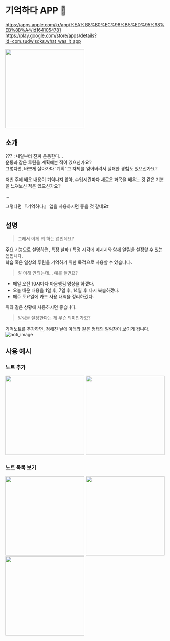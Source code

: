 # 기억하다 APP 📱
https://apps.apple.com/kr/app/%EA%B8%B0%EC%96%B5%ED%95%98%EB%8B%A4/id1641054781
<br>
https://play.google.com/store/apps/details?id=com.sudwlsdks.what_was_it_app
<br><br>
<img src="https://user-images.githubusercontent.com/51053567/184148247-2b8ba99c-42b4-4b29-9fc2-e686d39322d1.png" width=250>

## 소개
??? : 내일부터 진짜 운동한다...<br>
운동과 같은 루틴을 계획해본 적이 있으신가요❔<br>
그렇다면, 바쁘게 살아가다 '계획' 그 자체를 잊어버려서 실패한 경험도 있으신가요❔

저번 주에 배운 내용이 기억나지 않아, 수업시간마다 새로운 과목을 배우는 것 같은 기분을 느껴보신 적은 있으신가요❔

...

그렇다면 『기억하다』 앱을 사용하시면 좋을 것 같네요❗

## 설명
> 그래서 이게 뭐 하는 앱인데요?

주요 기능으로 설명하면, 특정 날짜 / 특정 시각에 메시지와 함께 알림을 설정할 수 있는 앱입니다.<br>
학습 혹은 일상의 루틴을 기억하기 위한 목적으로 사용할 수 있습니다.

> 잘 이해 안되는데... 예를 들면요?

- 매일 오전 10시마다 마음챙김 명상을 하겠다.
- 오늘 배운 내용을 1일 후, 7일 후, 14일 후 다시 복습하겠다.
- 매주 토요일에 카드 사용 내역을 정리하겠다.

위와 같은 상황에 사용하시면 좋습니다.

> 알림을 설정한다는 게 무슨 의미인가요?

기억노트를 추가하면, 정해진 날에 아래와 같은 형태의 알림창이 보이게 됩니다.
![noti_image](https://user-images.githubusercontent.com/51053567/189484704-a059fa88-ac28-4b2e-97d6-0b639f319f0f.png)


## 사용 예시
### 노트 추가
<p align=left>
  <img src="https://user-images.githubusercontent.com/51053567/189483765-59376b6c-b89e-498e-820b-9405fd1bc09d.gif" width=250>
  <img src="https://user-images.githubusercontent.com/51053567/189483937-8e9fd3fe-f613-45b6-88e5-8164e0be66b7.gif" width=250>
</p>

### 노트 목록 보기
<p align=left>
  <img src="https://user-images.githubusercontent.com/51053567/189483941-256621bf-b06a-4cda-8066-4f54ec6961d4.gif" width=250>
  <img src="https://user-images.githubusercontent.com/51053567/189483943-63b3218b-bded-48b6-b374-90c85abfd0fa.gif" width=250>
  <img src="https://user-images.githubusercontent.com/51053567/189483946-9eba00e4-ac02-4213-abcc-04f0fe24ae28.gif" width=250>
</p>
